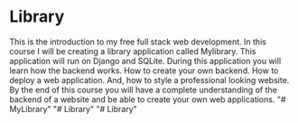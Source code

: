 # Library
This is the introduction to my free full stack web development. In this course I will be creating a library application called Mylibrary. This application will run on Django and SQLite. During this application you will learn how the backend works. How to create your own backend. How to deploy a web application. And, how to style a professional looking website. By the end of this course you will have a complete understanding of the backend of a website and be able to create your own web applications.
"# MyLibrary" 
"# Library" 
"# Library" 
